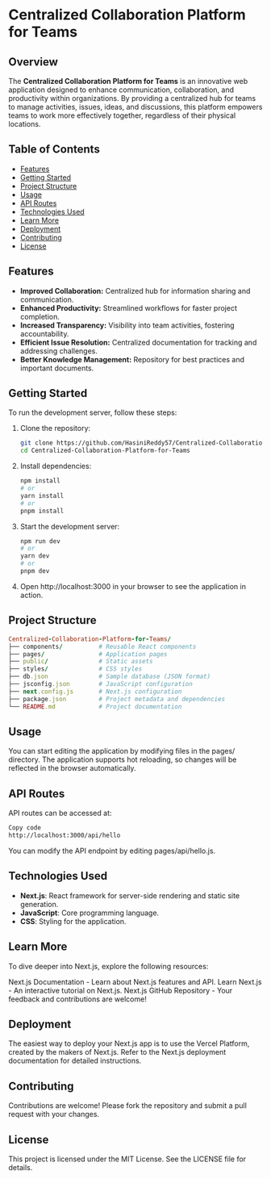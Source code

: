 # Centralized Collaboration Platform for Teams

## Overview
The **Centralized Collaboration Platform for Teams** is an innovative web application designed to enhance communication, collaboration, and productivity within organizations. By providing a centralized hub for teams to manage activities, issues, ideas, and discussions, this platform empowers teams to work more effectively together, regardless of their physical locations.

## Table of Contents
- [Features](#features)
- [Getting Started](#getting-started)
- [Project Structure](#project-structure)
- [Usage](#usage)
- [API Routes](#api-routes)
- [Technologies Used](#technologies-used)
- [Learn More](#learn-more)
- [Deployment](#deployment)
- [Contributing](#contributing)
- [License](#license)

## Features
- **Improved Collaboration:** Centralized hub for information sharing and communication.
- **Enhanced Productivity:** Streamlined workflows for faster project completion.
- **Increased Transparency:** Visibility into team activities, fostering accountability.
- **Efficient Issue Resolution:** Centralized documentation for tracking and addressing challenges.
- **Better Knowledge Management:** Repository for best practices and important documents.

## Getting Started
To run the development server, follow these steps:

1. Clone the repository:
   ```bash
   git clone https://github.com/HasiniReddy57/Centralized-Collaboration-Platform-for-Teams.git
   cd Centralized-Collaboration-Platform-for-Teams
2. Install dependencies:
   ```bash
   npm install
   # or
   yarn install
   # or
   pnpm install
3. Start the development server:
   ```bash
   npm run dev
   # or
   yarn dev
   # or
   pnpm dev
4. Open http://localhost:3000 in your browser to see the application in action.

## Project Structure 
```ruby
Centralized-Collaboration-Platform-for-Teams/
├── components/          # Reusable React components
├── pages/               # Application pages
├── public/              # Static assets
├── styles/              # CSS styles
├── db.json              # Sample database (JSON format)
├── jsconfig.json        # JavaScript configuration
├── next.config.js       # Next.js configuration
├── package.json         # Project metadata and dependencies
└── README.md            # Project documentation
```
## Usage
You can start editing the application by modifying files in the pages/ directory. The application supports hot reloading, so changes will be reflected in the browser automatically.

## API Routes
API routes can be accessed at:

```bash
Copy code
http://localhost:3000/api/hello
```
You can modify the API endpoint by editing pages/api/hello.js.

## Technologies Used
- **Next.js**: React framework for server-side rendering and static site generation.
- **JavaScript**: Core programming language.
- **CSS**: Styling for the application.

## Learn More
To dive deeper into Next.js, explore the following resources:

Next.js Documentation - Learn about Next.js features and API.
Learn Next.js - An interactive tutorial on Next.js.
Next.js GitHub Repository - Your feedback and contributions are welcome!

## Deployment
The easiest way to deploy your Next.js app is to use the Vercel Platform, created by the makers of Next.js. Refer to the Next.js deployment documentation for detailed instructions.

## Contributing
Contributions are welcome! Please fork the repository and submit a pull request with your changes.

## License
This project is licensed under the MIT License. See the LICENSE file for details.
